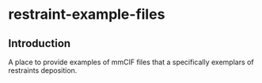 # restraint-example-files

## Introduction
A place to provide examples of mmCIF files that a specifically exemplars of restraints deposition.
